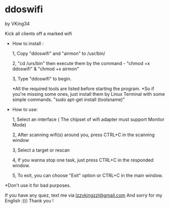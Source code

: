 # ddoswifi

by VKing34

Kick all clients off a marked wifi

+ How to install :

  1, Copy "ddoswifi" and "airmon" to /usr/bin/

  2, "cd /urs/bin" then execute them by the command - "chmod +x ddoswifi" & "chmod +x airmon"

  3, Type "ddoswifi" to begin.

  *All the required tools are listed before starting the program.
  *So if you're missing some ones, just install them by Linux Terminal with some simple commands. "sudo apt-get install (toolsname)"

+ How to use:

   1, Select an interface ( The chipset of wifi adapter must support Monitor Mode)
  
   2, After scanning wifi(s) around you, press CTRL+C in the scanning window
  
   3, Select a target or rescan
  
   4, If you wanna stop one task, just press CTRL+C in the responded window.
  
   5, To exit, you can choose "Exit" option or CTRL+C in the main window.

*Don't use it for bad purposes.

If you have any quez, text me via lzzvkingzzl@gmail.com
And sorry for my English :))) 
Thank you !

